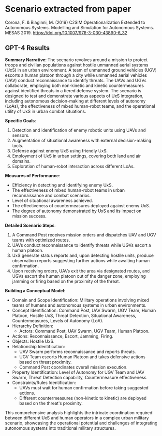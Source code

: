 # Scenario extracted from paper

Corona, F. & Biaginni, M.  (2019) C2SIM Operationalization Extended to Autonomous Systems. Modelling and Simulation for Autonomous Systems. MESAS 2019. https://doi.org/10.1007/978-3-030-43890-6_32

## GPT-4 Results

**Summary Narrative**:
The scenario revolves around a mission to protect troops and civilian populations against hostile unmanned aerial systems (UxS) in an urban environment. A team of unmanned ground vehicles (UGV) escorts a human platoon through a city while unmanned aerial vehicles (UAV) conduct reconnaissance to identify threats. The UAVs and UGVs collaborate, employing both non-kinetic and kinetic countermeasures against identified threats in a tiered defense system. The scenario is designed to test and demonstrate various aspects of UxS integration, including autonomous decision-making at different levels of autonomy (LoAs), the effectiveness of mixed human-robot teams, and the operational utility of UxS in urban combat situations.

**Specific Goals**:
1.	Detection and identification of enemy robotic units using UAVs and sensors.
2.	Augmentation of situational awareness with external decision-making tools.
3.	Defense against enemy UxS using friendly UxS.
4.	Employment of UxS in urban settings, covering both land and air domains.
5.	Exploration of human-robot interaction across different LoAs.

**Measures of Performance**:
-	Efficiency in detecting and identifying enemy UxS.
-	The effectiveness of mixed human-robot teams in urban reconnaissance and combat scenarios.
-	Level of situational awareness achieved.
-	The effectiveness of countermeasures deployed against enemy UxS.
-	The degree of autonomy demonstrated by UxS and its impact on mission success.

**Detailed Scenario Steps**:
1.	A Command Post receives mission orders and dispatches UAV and UGV teams with optimized routes.
2.	UAVs conduct reconnaissance to identify threats while UGVs escort a human platoon.
3.	UxS generate status reports and, upon detecting hostile units, produce observation reports suggesting further actions while awaiting human confirmation.
4.	Upon receiving orders, UAVs exit the area via designated routes, and UGVs escort the human platoon out of the danger zone, employing jamming or firing based on the proximity of the threat.

**Building a Conceptual Model**:
-	Domain and Scope Identification: Military operations involving mixed teams of humans and autonomous systems in urban environments.
-	Concept Identification: Command Post, UAV Swarm, UGV Team, Human Platoon, Hostile UxS, Threat Detection, Situational Awareness, Countermeasures, Levels of Autonomy (LoA).
-	Hierarchy Definition:
    -	Actors: Command Post, UAV Swarm, UGV Team, Human Platoon.
-	Actions: Reconnaissance, Escort, Jamming, Firing.
-	Objects: Hostile UxS.
-	Relationship Identification:
    -	UAV Swarm performs reconnaissance and reports threats.
    -	UGV Team escorts Human Platoon and takes defensive actions based on threat proximity.
    -	Command Post coordinates overall mission execution.
-	Property Identification: Level of Autonomy for UGV Team and UAV Swarm, Threat Detection capability, Countermeasure effectiveness.
-	Constraints/Rules Identification:
    -	UAVs must wait for human confirmation before taking suggested actions.
    -	Different countermeasures (non-kinetic to kinetic) are deployed based on the threat's proximity.

This comprehensive analysis highlights the intricate coordination required between different UxS and human operators in a complex urban military scenario, showcasing the operational potential and challenges of integrating autonomous systems into traditional military structures.
